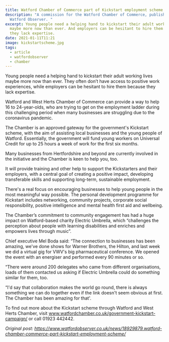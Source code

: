```yaml
---
title: Watford Chamber of Commerce part of Kickstart employment scheme
description: "A commission for the Watford Chamber of Commerce, publish in The
  Watford Observer. "
excerpt: Young people need a helping hand to kickstart their adult working lives
  maybe more now than ever. And employers can be hesitant to hire them because
  they lack expertise.
date: 2021-01-11T11:21
image: kickstartscheme.jpg
tags:
  - article
  - watfordobserver
  - chamber
---
```

Young people need a helping hand to kickstart their adult working lives maybe more now than ever. They often don’t have access to positive work experiences, while employers can be hesitant to hire them because they lack expertise.

Watford and West Herts Chamber of Commerce can provide a way to help 16 to 24-year-olds, who are trying to get on the employment ladder during this challenging period when many businesses are struggling due to the coronavirus pandemic.

The Chamber is an approved gateway for the government's Kickstart scheme, with the aim of assisting local businesses and the young people of Watford. Essentially, the government will fund young workers on Universal Credit for up to 25 hours a week of work for the first six months.

Many businesses from Hertfordshire and beyond are currently involved in the initiative and the Chamber is keen to help you, too.

It will provide training and other help to support the Kickstarters and their employers, with a central goal of creating a positive impact, developing transferable skills and supporting long-term, sustainable employment.

There's a real focus on encouraging businesses to help young people in the most meaningful way possible. The personal development programme for Kickstart includes networking, community projects, corporate social responsibility, positive intelligence and mental health first aid and wellbeing.

The Chamber’s commitment to community engagement has had a huge impact on Watford-based charity Electric Umbrella, which “challenges the perception about people with learning disabilities and enriches and empowers lives through music”.

Chief executive Mel Boda said: “The connection to businesses has been amazing, we've done shows for Warner Brothers, the Hilton, and last week we did a virtual gig for VWV's big pharmaceutical conference. We opened the event with an energiser and performed every 90 minutes or so.

“There were around 200 delegates who came from different organisations, loads of them contacted us asking if Electric Umbrella could do something similar for them, too.

“I'd say that collaboration makes the world go round, there is always something we can do together even if the link doesn't seem obvious at first. The Chamber has been amazing for that'.

To find out more about the Kickstart scheme through Watford and West Herts Chamber, visit www.watfordchamber.co.uk/government-kickstart-campaign/ or call 01923 442442.



*Original post: https://www.watfordobserver.co.uk/news/18929879.watford-chamber-commerce-part-kickstart-employment-scheme/*